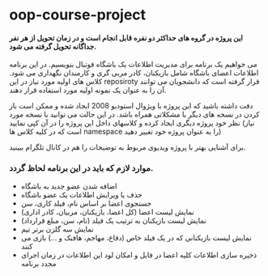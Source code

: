 # oop-course-project

#### این پروژه در گروه های حداکثر دو نفره قابل انجام است و در زمان تحویل از هر نفر جداگانه تحویل گرفته می شود.
می خواهیم یک برنامه برای مدیریت اطلاعات یک باشگاه فوتبال بنویسیم. در این برنامه اطلاعات اعضای باشگاه شامل بازیکنان، کادر مربی گری و کارمندان نگهداری می شود. کلاس های اولیه مورد نیاز در این reposiroty قرار گرفته است که دانشجویان می توانند آن را به عنوان یک نمونه اولیه مورد استفاده قرار دهند.

دقت داشته باشید که این پروژه با ویژوال استودیو 2008 ایجاد شده و ممکن است باز کردن در نسخه های دیگر با مشکلاتی همراه باشد. در این حالت می توانید با نسخه مورد نظر خود پروژه دیگری ایجاد کرده و کلاسهای داخل این پروژه را در آن کپی نمایید (نیاز است که در کلیه کلاس ها namespace را به عنوان پروژه خود تغییر دهید)

برای آشنایی بهتر با پروژه ویدیوی مربوط به توضیحات را هم در کانال تلگرام ببینید.

### موارد لازم که باید در این برنامه لحاظ گردد.
- اضافه شدن عضو جدید به باشگاه
- حذف یا ویرایش اطلاعات یک عضو باشگاه
- جستجوی اعضا بر اساس نام، فیلد کاری، سن
- نمایش لیست اعضا (کل اعضا، بازیکنان،‌ مربیان، کادر اداری)
- نمایش لیست بازیکنان به ترتیب یک فیلد (نام، سن، مبلغ قرارداد)
- نمایش سه گلزن برتر تیم
- نمایش لیست بازیکنانی که در یک فیلد خاص (دفاع، مهاجم، هافبک و ...) بازی می کنند
- ذخیره سازی اطلاعات کلیه اعضا در فایل و امکان لود این اطلاعات در زمان اجرای مجدد برنامه 

